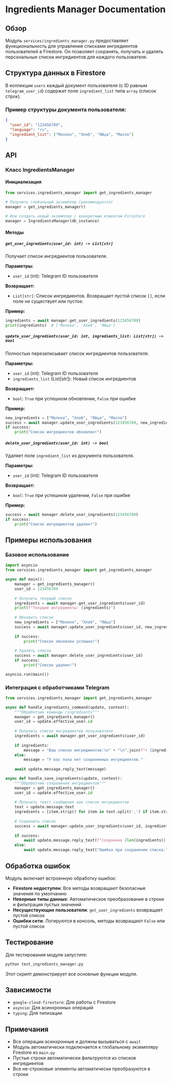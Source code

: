# Ingredients Manager Documentation

## Обзор

Модуль `services/ingredients_manager.py` предоставляет функциональность для управления списками ингредиентов пользователей в Firestore. Он позволяет сохранять, получать и удалять персональные списки ингредиентов для каждого пользователя.

## Структура данных в Firestore

В коллекции `users` каждый документ пользователя (с ID равным `telegram_user_id`) содержит поле `ingredient_list` типа `array` (список строк).

### Пример структуры документа пользователя:
```json
{
  "user_id": "123456789",
  "language": "ru",
  "ingredient_list": ["Молоко", "Хлеб", "Яйца", "Масло"]
}
```

## API

### Класс IngredientsManager

#### Инициализация
```python
from services.ingredients_manager import get_ingredients_manager

# Получить глобальный экземпляр (рекомендуется)
manager = get_ingredients_manager()

# Или создать новый экземпляр с конкретным клиентом Firestore
manager = IngredientsManager(db_instance)
```

#### Методы

##### `get_user_ingredients(user_id: int) -> List[str]`
Получает список ингредиентов пользователя.

**Параметры:**
- `user_id` (int): Telegram ID пользователя

**Возвращает:**
- `List[str]`: Список ингредиентов. Возвращает пустой список `[]`, если поле не существует или пустое.

**Пример:**
```python
ingredients = await manager.get_user_ingredients(123456789)
print(ingredients)  # ['Молоко', 'Хлеб', 'Яйца']
```

##### `update_user_ingredients(user_id: int, ingredients_list: List[str]) -> bool`
Полностью перезаписывает список ингредиентов пользователя.

**Параметры:**
- `user_id` (int): Telegram ID пользователя
- `ingredients_list` (List[str]): Новый список ингредиентов

**Возвращает:**
- `bool`: `True` при успешном обновлении, `False` при ошибке

**Пример:**
```python
new_ingredients = ["Молоко", "Хлеб", "Яйца", "Масло"]
success = await manager.update_user_ingredients(123456789, new_ingredients)
if success:
    print("Список ингредиентов обновлен!")
```

##### `delete_user_ingredients(user_id: int) -> bool`
Удаляет поле `ingredient_list` из документа пользователя.

**Параметры:**
- `user_id` (int): Telegram ID пользователя

**Возвращает:**
- `bool`: `True` при успешном удалении, `False` при ошибке

**Пример:**
```python
success = await manager.delete_user_ingredients(123456789)
if success:
    print("Список ингредиентов удален!")
```

## Примеры использования

### Базовое использование
```python
import asyncio
from services.ingredients_manager import get_ingredients_manager

async def main():
    manager = get_ingredients_manager()
    user_id = 123456789
    
    # Получить текущий список
    ingredients = await manager.get_user_ingredients(user_id)
    print(f"Текущие ингредиенты: {ingredients}")
    
    # Обновить список
    new_ingredients = ["Молоко", "Хлеб", "Яйца"]
    success = await manager.update_user_ingredients(user_id, new_ingredients)
    
    if success:
        print("Список обновлен успешно!")
    
    # Удалить список
    success = await manager.delete_user_ingredients(user_id)
    if success:
        print("Список удален!")

asyncio.run(main())
```

### Интеграция с обработчиками Telegram
```python
from services.ingredients_manager import get_ingredients_manager

async def handle_ingredients_command(update, context):
    """Обработчик команды /ingredients"""
    manager = get_ingredients_manager()
    user_id = update.effective_user.id
    
    # Получить список ингредиентов пользователя
    ingredients = await manager.get_user_ingredients(user_id)
    
    if ingredients:
        message = "Ваш список ингредиентов:\n" + "\n".join(f"• {ingredient}" for ingredient in ingredients)
    else:
        message = "У вас пока нет сохраненных ингредиентов."
    
    await update.message.reply_text(message)

async def handle_save_ingredients(update, context):
    """Обработчик сохранения ингредиентов"""
    manager = get_ingredients_manager()
    user_id = update.effective_user.id
    
    # Получить текст сообщения как список ингредиентов
    text = update.message.text
    ingredients = [item.strip() for item in text.split(',') if item.strip()]
    
    # Сохранить список
    success = await manager.update_user_ingredients(user_id, ingredients)
    
    if success:
        await update.message.reply_text(f"Сохранено {len(ingredients)} ингредиентов!")
    else:
        await update.message.reply_text("Ошибка при сохранении списка.")
```

## Обработка ошибок

Модуль включает встроенную обработку ошибок:

- **Firestore недоступен**: Все методы возвращают безопасные значения по умолчанию
- **Неверные типы данных**: Автоматическое преобразование в строки и фильтрация пустых значений
- **Несуществующие пользователи**: `get_user_ingredients` возвращает пустой список
- **Ошибки сети**: Логируются в консоль, методы возвращают `False` или пустой список

## Тестирование

Для тестирования модуля запустите:
```bash
python test_ingredients_manager.py
```

Этот скрипт демонстрирует все основные функции модуля.

## Зависимости

- `google-cloud-firestore`: Для работы с Firestore
- `asyncio`: Для асинхронных операций
- `typing`: Для типизации

## Примечания

- Все операции асинхронные и должны вызываться с `await`
- Модуль автоматически подключается к глобальному экземпляру Firestore из `main.py`
- Пустые строки автоматически фильтруются из списков ингредиентов
- Все не-строковые элементы автоматически преобразуются в строки
